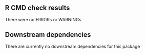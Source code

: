 ## R CMD check results
There were no ERRORs or WARNINGs. 

## Downstream dependencies
There are currently no downstream dependencies for this package
